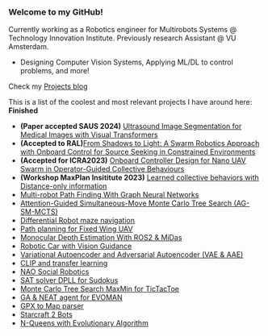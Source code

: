 ### Welcome to my GitHub!

Currently working as a Robotics engineer for Multirobots Systems @ Technology Innovation Institute. Previously research Assistant @ VU Amsterdam. 

- Designing Computer Vision Systems, Applying ML/DL to control problems, and more!

Check my [Projects blog](https://retamalvictor.github.io/blog/) 

This is a list of the coolest and most relevant projects I have around here:
**Finished**
- **(Paper accepted SAUS 2024)** [Ultrasound Image Segmentation for Medical Images with Visual Transformers](https://github.com/RetamalVictor/CBIM-Medical-Image-Segmentation)
- **(Accepted to RAL)**[From Shadows to Light: A Swarm Robotics Approach with Onboard Control for Source Seeking in Constrained Environments](https://github.com/tugayalperen/IROS23gradfollower)
- **(Accepted for ICRA2023)** [Onboard Controller Design for Nano UAV Swarm in Operator-Guided Collective Behaviours](https://github.com/RetamalVictor/crazyflie-firmware-VU)
- **(Workshop MaxPlan Insititute 2023)** [Learned collective behaviors with Distance-only information](https://github.com/RetamalVictor/marl-range-flocking)
- [Multi-robot Path Finding With Graph Neural Networks](https://github.com/RetamalVictor/MAPF-GNN)
- [Attention-Guided Simultaneous-Move Monte Carlo Tree Search (AG-SM-MCTS)](https://github.com/RetamalVictor/A3C-Attention-for-Simultaneous-game)
- [Differential Robot maze navigation](https://github.com/RetamalVictor/robot-control)
- [Path planning for Fixed Wing UAV](https://github.com/RetamalVictor/rrt_path_plannig)
- [Monocular Depth Estimation With ROS2 & MiDas](https://github.com/RetamalVictor/Monocular-Depth-Estimation)
- [Robotic Car with Vision Guidance](https://github.com/RetamalVictor/robot-car)
- [Variational Autoencoder and Adversarial Autoencoder (VAE & AAE)](https://github.com/RetamalVictor/uvadlc_practicals_2022/tree/main/VAE_and_AAE)
- [CLIP and transfer learning](https://github.com/RetamalVictor/uvadlc_practicals_2022/tree/main/CLIP_and_transferLearning)
- [NAO Social Robotics](https://github.com/RetamalVictor/NAO-Robot-Social-interations)
- [SAT solver DPLL for Sudokus](https://github.com/RetamalVictor/SAT_Solver)
- [Monte Carlo Tree Search MaxMin for TicTacToe](https://github.com/RetamalVictor/MCTS_TicTacToe)
- [GA & NEAT agent for EVOMAN](https://github.com/RetamalVictor/Genetic-Algorithm-and-NEAT-generalist-agent-Evoman)
- [GPX to Map parser](https://github.com/RetamalVictor/GPX_ParserApp)
- [Starcraft 2 Bots](https://github.com/RetamalVictor/starcraft-bot-amsterdam)
- [N-Queens with Evolutionary Algorithm](https://github.com/RetamalVictor/NQueens_problem_EA)
<!--
**RetamalVictor/RetamalVictor** is a ✨ _special_ ✨ repository because its `README.md` (this file) appears on your GitHub profile.

Here are some ideas to get you started:

- 🔭 I’m currently working on ...
- 🌱 I’m currently learning ...
- 👯 I’m looking to collaborate on ...
- 🤔 I’m looking for help with ...
- 💬 Ask me about ...
- 📫 How to reach me: ...
- 😄 Pronouns: ...
- ⚡ Fun fact: ...
-->
